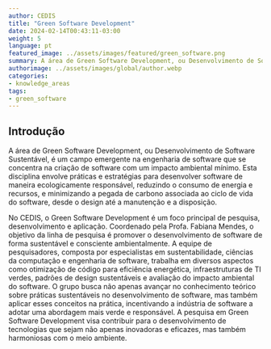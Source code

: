 ```yaml
---
author: CEDIS
title: "Green Software Development"
date: 2024-02-14T00:43:11-03:00
weight: 5
language: pt
featured_image: ../assets/images/featured/green_software.png
summary: A área de Green Software Development, ou Desenvolvimento de Software Sustentável, é um campo emergente na engenharia de software que se concentra na criação de software com um impacto ambiental mínimo.  
authorimage: ../assets/images/global/author.webp
categories:
- knowledge_areas
tags: 
- green_software
---
```

## Introdução
A área de Green Software Development, ou Desenvolvimento de Software Sustentável, é um campo emergente na engenharia de software que se concentra na criação de software com um impacto ambiental mínimo. Esta disciplina envolve práticas e estratégias para desenvolver software de maneira ecologicamente responsável, reduzindo o consumo de energia e recursos, e minimizando a pegada de carbono associada ao ciclo de vida do software, desde o design até a manutenção e a disposição.

No CEDIS, o Green Software Development é um foco principal de pesquisa, desenvolvimento e aplicação. Coordenado pela Profa. Fabiana Mendes, o objetivo da linha de pesquisa é promover o desenvolvimento de software de forma sustentável e consciente ambientalmente. A equipe de pesquisadores, composta por especialistas em sustentabilidade, ciências da computação e engenharia de software, trabalha em diversos aspectos como otimização de código para eficiência energética, infraestruturas de TI verdes, padrões de design sustentáveis e avaliação do impacto ambiental do software. O grupo busca não apenas avançar no conhecimento teórico sobre práticas sustentáveis no desenvolvimento de software, mas também aplicar esses conceitos na prática, incentivando a indústria de software a adotar uma abordagem mais verde e responsável. A pesquisa em Green Software Development visa contribuir para o desenvolvimento de tecnologias que sejam não apenas inovadoras e eficazes, mas também harmoniosas com o meio ambiente.